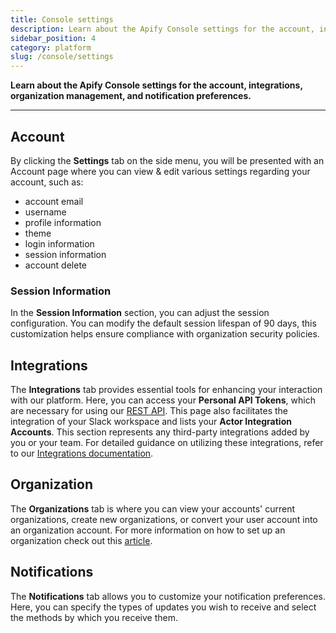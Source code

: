 ```yaml
---
title: Console settings
description: Learn about the Apify Console settings for the account, integrations, organization management, and notification preferences.
sidebar_position: 4
category: platform
slug: /console/settings
---
```


**Learn about the Apify Console settings for the account, integrations, organization management, and notification preferences.**

---

## Account

By clicking the **Settings** tab on the side menu, you will be presented with an Account page where you can view & edit various settings regarding your account, such as:

* account email
* username
* profile information
* theme
* login information
* session information
* account delete

### Session Information

In the **Session Information** section, you can adjust the session configuration. You can modify the default session lifespan of 90 days, this customization helps ensure compliance with organization security policies.

## Integrations

The **Integrations** tab provides essential tools for enhancing your interaction with our platform. Here, you can access your **Personal API Tokens**, which are necessary for using our [REST API](https://docs.apify.com/api/v2). This page also facilitates the integration of your Slack workspace and lists your **Actor Integration Accounts**. This section represents any third-party integrations added by you or your team. For detailed guidance on utilizing these integrations, refer to our [Integrations documentation](https://docs.apify.com/platform/integrations).

## Organization

The **Organizations** tab is where you can view your accounts' current organizations, create new organizations, or convert your user account into an organization account. For more information on how to set up an organization check out this [article](https://help.apify.com/en/articles/8698948-how-to-set-up-an-organization-account).

## Notifications

The **Notifications** tab allows you to customize your notification preferences. Here, you can specify the types of updates you wish to receive and select the methods by which you receive them.

